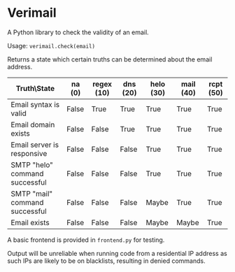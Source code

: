 # Verimail

A Python library to check the validity of an email.

Usage:
`verimail.check(email)`

Returns a state which certain truths can be determined about the email address. 

| Truth\State                    | na (0)     | regex (10) | dns (20) | helo (30) | mail (40) | rcpt (50) |
| -                              | ------     | ---------- | -------- | --------- | --------- | --------- |
| Email syntax is valid          | False      | True       | True     | True      | True      | True      |
| Email domain exists            | False      | False      | True     | True      | True      | True      |
| Email server is responsive     | False      | False      | False    | True      | True      | True      |
| SMTP "helo" command successful | False      | False      | False    | True      | True      | True      |
| SMTP "mail" command successful | False      | False      | False    | Maybe     | True      | True      |
| Email exists                   | False      | False      | False    | Maybe     | Maybe     | True      |

A basic frontend is provided in `frontend.py` for testing.

Output will be unreliable when running code from a residential IP address as such IPs are likely to be on blacklists, resulting in denied commands.
